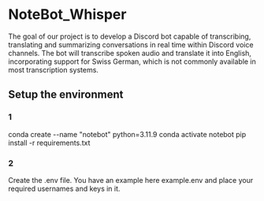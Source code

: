 # NoteBot_Whisper
The goal of our project is to develop a Discord bot capable of transcribing, translating and summarizing conversations in real time within Discord voice channels. The bot will transcribe spoken audio and translate it into English, incorporating support for Swiss German, which is not commonly available in most transcription systems. 

## Setup the environment
### 1
conda create --name "notebot" python=3.11.9
conda activate notebot
pip install -r requirements.txt

### 2
Create the .env file. You have an example here example.env and place your required usernames and keys in it.

